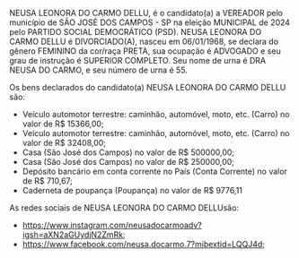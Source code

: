 NEUSA LEONORA DO CARMO DELLU, é o candidato(a) a VEREADOR pelo município de SÃO JOSÉ DOS CAMPOS - SP na eleição MUNICIPAL de 2024 pelo PARTIDO SOCIAL DEMOCRÁTICO (PSD). NEUSA LEONORA DO CARMO DELLU é DIVORCIADO(A), nasceu em 06/01/1968, se declara do gênero FEMININO da cor/raça PRETA, sua ocupação é ADVOGADO e seu grau de instrução é SUPERIOR COMPLETO. Seu nome de urna é DRA NEUSA DO CARMO, e seu número de urna é 55.

Os bens declarados do candidato(a) NEUSA LEONORA DO CARMO DELLU são: 
- Veículo automotor terrestre: caminhão, automóvel, moto, etc. (Carro) no valor de R$ 15366,00;
- Veículo automotor terrestre: caminhão, automóvel, moto, etc. (Carro) no valor de R$ 32408,00;
- Casa (São José dos Campos) no valor de R$ 500000,00;
- Casa (São José dos Campos) no valor de R$ 250000,00;
- Depósito bancário em conta corrente no País (Conta Corrente) no valor de R$ 710,67;
- Caderneta de poupança (Poupança) no valor de R$ 9776,11

As redes sociais de NEUSA LEONORA DO CARMO DELLUsão:
- https://www.instagram.com/neusadocarmoadv?igsh=aXN2aGUydjN2ZmRk;
- https://www.facebook.com/neusa.docarmo.7?mibextid=LQQJ4d;